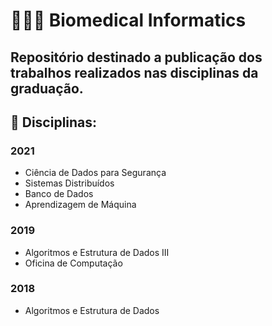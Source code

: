 # 👩🏻‍💻 Biomedical Informatics
## Repositório destinado a publicação dos trabalhos realizados nas disciplinas da graduação.

## 📌 Disciplinas:
### 2021
- Ciência de Dados para Segurança
- Sistemas Distribuídos
- Banco de Dados 
- Aprendizagem de Máquina

### 2019
- Algoritmos e Estrutura de Dados III
- Oficina de Computação

### 2018
- Algoritmos e Estrutura de Dados
